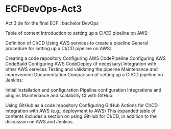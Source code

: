 # ECFDevOps-Act3
Act 3 de for the final ECF : bachelor DevOps

Table of content
Introduction to setting up a CI/CD pipeline on AWS:

Definition of CI/CD
Using AWS services to create a pipeline
General procedure for setting up a CI/CD pipeline on AWS:

Creating a code repository
Configuring AWS CodePipeline
Configuring AWS CodeBuild
Configuring AWS CodeDeploy (if necessary)
Integration with other AWS services
Testing and validating the pipeline
Maintenance and improvement
Documentation
Comparison of setting up a CI/CD pipeline on Jenkins:

Initial installation and configuration
Pipeline configuration
Integrations and plugins
Maintenance and scalability
CI with GitHub:

Using GitHub as a code repository
Configuring GitHub Actions for CI/CD
Integration with AWS (e.g., deployment to AWS)
This expanded table of contents includes a section on using GitHub for CI/CD, in addition to the discussion on AWS and Jenkins.

